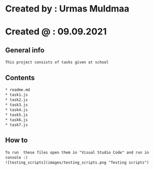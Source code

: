 # Created by : Urmas Muldmaa
# Created @  : 09.09.2021

## General info
    This project consists of tasks given at school
## Contents
    * readme.md
    * task1.js
    * task2.js
    * task3.js
    * task4.js
    * task5.js
    * task6.js
    * task7.js

## How to
    To run  these files open them in "Visual Studio Code" and run in console :)
    ![testing_scripts](images/testing_scripts.png "Testing scripts")